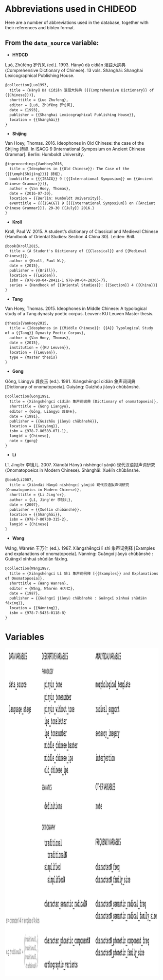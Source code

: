 # Abbreviations used in CHIDEOD

Here are a number of abbreviations used in the database, together with their references and bibtex format.

## From the `data_source` variable:


* __HYDCD__

Luó, Zhúfēng 罗竹风 (ed.). 1993. Hànyǔ dà cídiǎn 漢語大詞典 (Comprehensive Dictionary of Chinese). 13 vols. Shànghǎi: Shanghai Lexicographical Publishing House.

```
@collection{Luo1993,
  title = {Hànyǔ Dà Cídiǎn 漢語大詞典 ({{Comprehensive Dictionary}} of {{Chinese}})},
  shorttitle = {Luo Zhufeng},
  editor = {Luó, Zhúfēng 罗竹风},
  date = {1993},
  publisher = {{Shanghai Lexicographical Publishing House}},
  location = {{Shànghǎi}}
}
```

* __Shijing__

Van Hoey, Thomas. 2016. Ideophones in Old Chinese: the case of the Shijing 詩經. In ISACG 9
[International Symposium on Ancient Chinese Grammar]. Berlin: Humboldt University.

```
@inproceedings{VanHoey2016,
  title = {Ideophones in {{Old Chinese}}: The Case of the {{{\emph{Shījīng}}}} 詩經},
  booktitle = {{{ISACG}} 9 [{{International Symposium}} on {{Ancient Chinese Grammar}}]},
  author = {Van Hoey, Thomas},
  date = {2016-07-30},
  location = {{Berlin: Humboldt University}},
  eventtitle = {{{ISACG}} 9 [{{International Symposium}} on {{Ancient Chinese Grammar}}]. 29-30 {{July}} 2016.}
}
```
* __Kroll__

Kroll, Paul W. 2015. A student’s dictionary of Classical and Medieval Chinese (Handbook of Oriental Studies: Section 4 China 30). Leiden: Brill.

```
@book{Kroll2015,
  title = {A Student's Dictionary of {{Classical}} and {{Medieval Chinese}}},
  author = {Kroll, Paul W.},
  date = {2015},
  publisher = {{Brill}},
  location = {{Leiden}},
  isbn = {978-90-04-28411-1 978-90-04-28365-7},
  series = {Handbook of {{Oriental Studies}}: {{Section}} 4 {{China}}}
}
```

* __Tang__

Van Hoey, Thomas. 2015. Ideophones in Middle Chinese: A typological study of a Tang dynasty
poetic corpus. Leuven: KU Leuven Master thesis.

```
@thesis{VanHoey2015,
  title = {Ideophones in {{Middle Chinese}}: {{A}} Typological Study of a {{Tang}} Dynasty Poetic Corpus},
  author = {Van Hoey, Thomas},
  date = {2015},
  institution = {{KU Leuven}},
  location = {{Leuven}},
  type = {Master thesis}
}
```

* __Gong__

Gōng, Liángyù 龚良玉 (ed.). 1991. Xiàngshēngcí cídiǎn 象声词词典 [Dictionary of onomatopoeia]. Guìyáng: Guìzhōu jiàoyù chūbǎnshè.

```
@collection{Gong1991,
  title = {Xiàngshēngcí cídiǎn 象声词词典 [Dictionary of onomatopoeia]},
  shorttitle = {Gong Liangyu},
  editor = {Gōng, Liángyù 龚良玉},
  date = {1991},
  publisher = {{Guìzhōu jiàoyù chūbǎnshè}},
  location = {{Guìyáng}},
  isbn = {978-7-80583-071-1},
  langid = {Chinese},
  note = {gong}
}
```

* __Li__

Lǐ, Jìng’ér 李镜儿. 2007. Xiàndài Hànyǔ níshēngcí yánjiǔ 现代汉语拟声词研究 (Onomatopoeics in Modern Chinese). Shànghǎi: Xuélín chūbǎnshè.

```
@book{Li2007,
  title = {Xiàndài Hànyǔ níshēngcí yánjiǔ 现代汉语拟声词研究 (Onomatopoeics in Modern Chinese)},
  shorttitle = {Li Jing'er},
  author = {Lǐ, Jìng'ér 李镜儿},
  date = {2007},
  publisher = {{Xuélín chūbǎnshè}},
  location = {{Shànghǎi}},
  isbn = {978-7-80730-315-2},
  langid = {Chinese}
}
```

* __Wang__

Wáng, Wànrén 王万仁 (ed.). 1987. Xiàngshēngcí lì shì 象声词例释 [Examples and explanations of onomatopoeia]. Nánníng: Guǎngxī jiàoyù chūbǎnshè : Guǎngxī xīnhuá shūdiàn fāxíng.

```
@collection{Wang1987,
  title = {Xiàngshēngcí Lì Shì 象声词例释 [{{Examples}} and Explanations of Onomatopoeia]},
  shorttitle = {Wang Wanren},
  editor = {Wáng, Wànrén 王万仁},
  date = {1987},
  publisher = {{Guǎngxī jiàoyù chūbǎnshè : Guǎngxī xīnhuá shūdiàn fāxíng}},
  location = {{Nánníng}},
  isbn = {978-7-5435-0118-8}
}
```


# Variables


<img src="https://github.com/simazhi/chinese_ideophone_database/blob/master/variables_and_data/chideod_variables.png?raw=true" alt="drawing" width="1977" height="1078"/>







